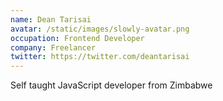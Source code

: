 ```yaml
---
name: Dean Tarisai
avatar: /static/images/slowly-avatar.png
occupation: Frontend Developer
company: Freelancer
twitter: https://twitter.com/deantarisai
---
```


Self taught JavaScript developer from Zimbabwe
